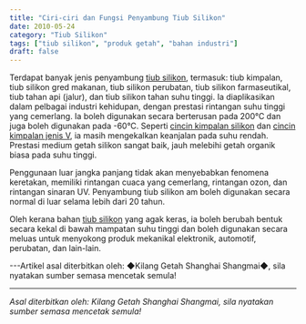 ```yaml
---
title: "Ciri-ciri dan Fungsi Penyambung Tiub Silikon"
date: 2010-05-24
category: "Tiub Silikon"
tags: ["tiub silikon", "produk getah", "bahan industri"]
draft: false
---
```


Terdapat banyak jenis penyambung [tiub silikon](http://www.smpolymer.com/guijiaoguan/), termasuk: tiub kimpalan, tiub silikon gred makanan, tiub silikon perubatan, tiub silikon farmaseutikal, tiub tahan api (jalur), dan tiub silikon tahan suhu tinggi. Ia diaplikasikan dalam pelbagai industri kehidupan, dengan prestasi rintangan suhu tinggi yang cemerlang. Ia boleh digunakan secara berterusan pada 200°C dan juga boleh digunakan pada -60°C. Seperti [cincin kimpalan silikon](http://www.smpolymer.com/) dan [cincin kimpalan jenis V](http://www.smpolymer.com/), ia masih mengekalkan keanjalan pada suhu rendah. Prestasi medium getah silikon sangat baik, jauh melebihi getah organik biasa pada suhu tinggi.

Penggunaan luar jangka panjang tidak akan menyebabkan fenomena keretakan, memiliki rintangan cuaca yang cemerlang, rintangan ozon, dan rintangan sinaran UV. Penyambung tiub silikon am boleh digunakan secara normal di luar selama lebih dari 20 tahun.

Oleh kerana bahan [tiub silikon](http://www.smpolymer.com/guijiaoguan/) yang agak keras, ia boleh berubah bentuk secara kekal di bawah mampatan suhu tinggi dan boleh digunakan secara meluas untuk menyokong produk mekanikal elektronik, automotif, perubatan, dan lain-lain.

---Artikel asal diterbitkan oleh: ◆Kilang Getah Shanghai Shangmai◆, sila nyatakan sumber semasa mencetak semula!

---

*Asal diterbitkan oleh: Kilang Getah Shanghai Shangmai, sila nyatakan sumber semasa mencetak semula!*